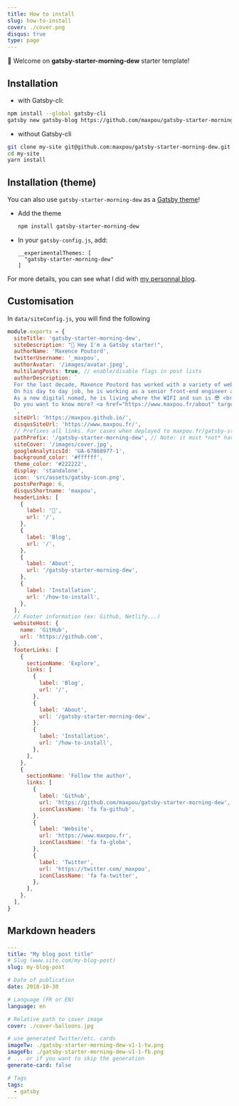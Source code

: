 ```yaml
---
title: How to install
slug: how-to-install
cover: ./cover.png
disqus: true
type: page
---
```


👋 Welcome on **gatsby-starter-morning-dew** starter template!

## Installation

* with Gatsby-cli: 
  
```bash
npm install --global gatsby-cli
gatsby new gatsby-blog https://github.com/maxpou/gatsby-starter-morning-dew
```

* without Gatsby-cli

```bash
git clone my-site git@github.com:maxpou/gatsby-starter-morning-dew.git
cd my-site
yarn install
```

## Installation (theme)

You can also use `gatsby-starter-morning-dew` as a [Gatsby theme](https://www.gatsbyjs.org/blog/2018-11-11-introducing-gatsby-themes/)!

* Add the theme
  ```bash
  npm install gatsby-starter-morning-dew
  ```
* In your `gatsby-config.js`, add:
  ```
  __experimentalThemes: [
    "gatsby-starter-morning-dew"
  ]
  ```

For more details, you can see what I did with [my personnal blog](https://github.com/maxpou/maxpou.fr).

## Customisation

In `data/siteConfig.js`, you will find the following

```js
module.exports = {
  siteTitle: 'gatsby-starter-morning-dew',
  siteDescription: "👋 Hey I'm a Gatsby starter!",
  authorName: 'Maxence Poutord',
  twitterUsername: '_maxpou',
  authorAvatar: '/images/avatar.jpeg',
  multilangPosts: true, // enable/disable flags in post lists
  authorDescription: `
  For the last decade, Maxence Poutord has worked with a variety of web technologies. He is currently focused on front-end development.
  On his day to day job, he is working as a senior front-end engineer at VSware. He is also a frequent tech speaker and a mentor.
  As a new digital nomad, he is living where the WIFI and sun is 😎 <br>
  Do you want to know more? <a href="https://www.maxpou.fr/about" target="_blank">Visit my website!</a>
  `,
  siteUrl: 'https://maxpou.github.io/',
  disqusSiteUrl: 'https://www.maxpou.fr/',
  // Prefixes all links. For cases when deployed to maxpou.fr/gatsby-starter-morning-dew/
  pathPrefix: '/gatsby-starter-morning-dew', // Note: it must *not* have a trailing slash.
  siteCover: '/images/cover.jpg',
  googleAnalyticsId: 'UA-67868977-1',
  background_color: '#ffffff',
  theme_color: '#222222',
  display: 'standalone',
  icon: 'src/assets/gatsby-icon.png',
  postsPerPage: 6,
  disqusShortname: 'maxpou',
  headerLinks: [
    {
      label: '🏡',
      url: '/',
    },
    {
      label: 'Blog',
      url: '/',
    },
    {
      label: 'About',
      url: '/gatsby-starter-morning-dew',
    },
    {
      label: 'Installation',
      url: '/how-to-install',
    },
  ],
  // Footer information (ex: Github, Netlify...)
  websiteHost: {
    name: 'GitHub',
    url: 'https://github.com',
  },
  footerLinks: [
    {
      sectionName: 'Explore',
      links: [
        {
          label: 'Blog',
          url: '/',
        },
        {
          label: 'About',
          url: '/gatsby-starter-morning-dew',
        },
        {
          label: 'Installation',
          url: '/how-to-install',
        },
      ],
    },
    {
      sectionName: 'Follow the author',
      links: [
        {
          label: 'Github',
          url: 'https://github.com/maxpou/gatsby-starter-morning-dew',
          iconClassName: 'fa fa-github',
        },
        {
          label: 'Website',
          url: 'https://www.maxpou.fr',
          iconClassName: 'fa fa-globe',
        },
        {
          label: 'Twitter',
          url: 'https://twitter.com/_maxpou',
          iconClassName: 'fa fa-twitter',
        },
      ],
    },
  ],
}
```

## Markdown headers

```yaml
---
title: "My blog post title"
# Slug (www.site.com/my-blog-post)
slug: my-blog-post

# Date of publication
date: 2018-10-30

# Language (FR or EN)
language: en

# Relative path to cover image
cover: ./cover-balloons.jpg

# use generated Twitter/etc. cards
imageTw: ./gatsby-starter-morning-dew-v1-1-tw.png
imageFb: ./gatsby-starter-morning-dew-v1-1-fb.png
# ... or if you want to skip the generation
generate-card: false

# Tags
tags:
  - gatsby
---
```
